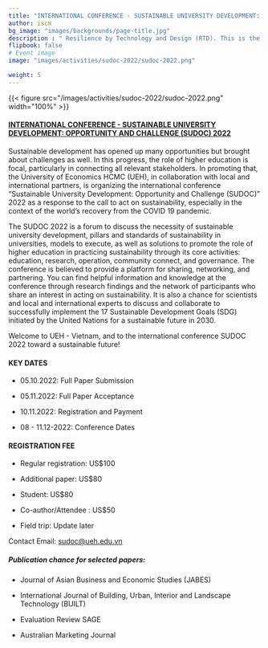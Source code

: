 ```yaml
---
title: "INTERNATIONAL CONFERENCE - SUSTAINABLE UNIVERSITY DEVELOPMENT: OPPORTUNITY AND CHALLENGE (SUDOC) 2022"
author: iscm
bg_image: "images/backgrounds/page-title.jpg"
description : " Resilience by Technology and Design (RTD). This is the first international meeting in a series planned by CTD to take place every two years. The RTD-2022, with the theme Smart Living, serves as a forum for discussion on how to strengthen the resilience of communities using technology and human-centered design to achieve sustainability for all, and in parallel, promotes the integration of digital technology innovations and advancements in various facets of human life and business"
flipbook: false
# Event image
image: "images/activities/sudoc-2022/sudoc-2022.png"

weight: 5
---
```

<!-- ![](/images/activities/rtd-2022/rtd-2022.png) -->
{{< figure src="/images/activities/sudoc-2022/sudoc-2022.png" width="100%" >}}


#### [INTERNATIONAL CONFERENCE - SUSTAINABLE UNIVERSITY DEVELOPMENT: OPPORTUNITY AND CHALLENGE (SUDOC) 2022](http://sudoc.info/)

Sustainable development has opened up many opportunities but brought about challenges as well. In this progress, the role of higher education is focal, particularly in connecting all relevant stakeholders. In promoting that, the University of Economics HCMC (UEH), in collaboration with local and international partners, is organizing the international conference “Sustainable University Development: Opportunity and Challenge (SUDOC)” 2022 as a response to the call to act on sustainability, especially in the context of the world’s recovery from the COVID 19 pandemic.

The SUDOC 2022 is a forum to discuss the necessity of sustainable university development, pillars and standards of sustainability in universities, models to execute, as well as solutions to promote the role of higher education in practicing sustainability through its core activities: education, research, operation, community connect, and governance. The conference is believed to provide a platform for sharing, networking, and partnering. You can find helpful information and knowledge at the conference through research findings and the network of participants who share an interest in acting on sustainability. It is also a chance for scientists and local and international experts to discuss and collaborate to successfully implement the 17 Sustainable Development Goals (SDG) initiated by the United Nations for a sustainable future in 2030.

Welcome to UEH - Vietnam, and to the international conference SUDOC 2022 toward a sustainable future!

#### KEY DATES

- 05.10.2022: Full Paper Submission
>
- 05.11.2022: Full Paper Acceptance
>
- 10.11.2022: Registration and Payment
>
- 08 - 11.12-2022: Conference Dates
>

#### REGISTRATION FEE

- Regular registration: US$100
>
- Additional paper: US$80
>
- Student: US$80
>
- Co-author/Attendee : US$50
>
- Field trip: Update later
>

Contact Email: <sudoc@ueh.edu.vn>

##### Publication chance for selected papers:

* Journal of Asian Business and Economic Studies (JABES) 
>
* International Journal of Building, Urban, Interior and Landscape Technology (BUILT)
>
* Evaluation Review SAGE
>
* Australian Marketing Journal


</html>